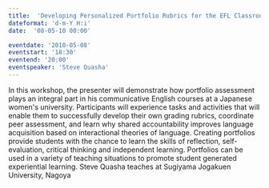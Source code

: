 ```yaml
---
title:  'Developing Personalized Portfolio Rubrics for the EFL Classroom'
dateformat: 'd-m-Y H:i'
date:  '08-05-10 00:00'

eventdate: '2010-05-08'
eventstart: '18:30'
eventend: '20:00'
eventspeaker: 'Steve Quasha'
---
```


In this workshop, the presenter will demonstrate how portfolio assessment plays an integral part in his communicative English courses at a Japanese women's university. Participants will experience tasks and activities that will enable them to successfully develop their own grading rubrics, coordinate peer assessment, and learn why shared accountability improves language acquisition based on interactional theories of language.
Creating portfolios provide students with the chance to learn the skills of reflection, self-evaluation, critical thinking and independent learning. Portfolios can be used in a variety of teaching situations to promote student generated experiential learning.
Steve Quasha teaches at Sugiyama Jogakuen University, Nagoya

